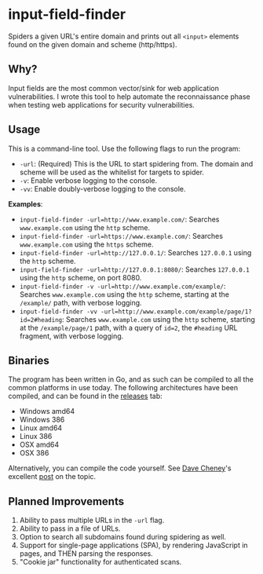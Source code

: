 # input-field-finder
Spiders a given URL's entire domain and prints out all `<input>` elements found on the given domain and scheme (http/https).

## Why?
Input fields are the most common vector/sink for web application vulnerabilities. I wrote this tool to help automate the reconnaissance phase when testing web applications for security vulnerabilities.

## Usage
This is a command-line tool. Use the following flags to run the program:
- `-url`: (Required) This is the URL to start spidering from. The domain and scheme will be used as the whitelist for targets to spider.
- `-v`: Enable verbose logging to the console.
- `-vv`: Enable doubly-verbose logging to the console.

**Examples**:
- `input-field-finder -url=http://www.example.com/`: Searches `www.example.com` using the `http` scheme.
- `input-field-finder -url=https://www.example.com/`: Searches `www.example.com` using the `https` scheme.
- `input-field-finder -url=http://127.0.0.1/`: Searches `127.0.0.1` using the `http` scheme.
- `input-field-finder -url=http://127.0.0.1:8080/`: Searches `127.0.0.1` using the `http` scheme, on port 8080.
- `input-field-finder -v -url=http://www.example.com/example/`: Searches `www.example.com` using the `http` scheme, starting at the `/example/` path, with verbose logging.
- `input-field-finder -vv -url=http://www.example.com/example/page/1?id=2#heading`: Searches `www.example.com` using the `http` scheme, starting at the `/example/page/1` path, with a query of `id=2`, the `#heading` URL fragment, with verbose logging.

## Binaries
The program has been written in Go, and as such can be compiled to all the common platforms in use today. The following architectures have been compiled, and can be found in the [releases](https://github.com/insp3ctre/input-field-finder/releases) tab:
- Windows amd64
- Windows 386
- Linux amd64
- Linux 386
- OSX amd64
- OSX 386

Alternatively, you can compile the code yourself. See [Dave Cheney](https://twitter.com/davecheney)'s excellent [post](http://dave.cheney.net/2015/08/22/cross-compilation-with-go-1-5 "Cross-compilation with Go 1.5") on the topic.

## Planned Improvements
1. Ability to pass multiple URLs in the `-url` flag.
2. Ability to pass in a file of URLs.
3. Option to search all subdomains found during spidering as well.
4. Support for single-page applications (SPA), by rendering JavaScript in pages, and THEN parsing the responses.
5. "Cookie jar" functionality for authenticated scans.
